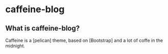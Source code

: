 caffeine-blog
=============

## What is caffeine-blog?
Caffeine is a [pelican] theme, based on [Bootstrap] and a lot of coffe in the midnight.